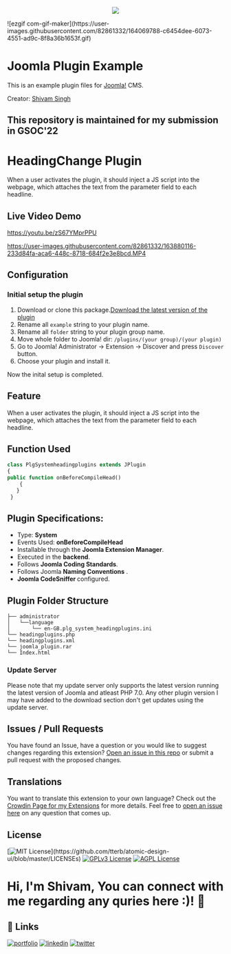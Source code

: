 <p align="center">
  <img 
    src="https://user-images.githubusercontent.com/82861332/163880389-108756b5-49e6-4d49-b6ab-df3b89acbcfa.png"
  >
</p>
![ezgif com-gif-maker](https://user-images.githubusercontent.com/82861332/164069788-c6454dee-6073-4551-ad9c-8f8a36b1653f.gif)

Joomla Plugin Example
=====================

This is an example plugin files for [Joomla!](http://joomla.org/) CMS.

Creator: [Shivam Singh](https://shivamsinghportfolio.netlify.app/)

This repository is maintained for my submission in GSOC'22
-----

# HeadingChange Plugin
When a user activates the plugin, it should inject a JS script into the webpage, which attaches the text from the parameter field to each headline.

## Live Video Demo

https://youtu.be/zS67YMprPPU

https://user-images.githubusercontent.com/82861332/163880116-233d84fa-aca6-448c-8718-684f2e3e8bcd.MP4


## Configuration

### Initial setup the plugin

1. Download or clone this package.[Download the latest version of the plugin](https://github.com/shivamsingh124/joomla_plugin/)
2. Rename all `example` string to your plugin name.
3. Rename all `folder` string to your plugin group name.
4. Move whole folder to Joomla! dir: `/plugins/(your group)/(your plugin)`
5. Go to Joomla! Administrator -> Extension -> Discover and press `Discover` button.
6. Choose your plugin and install it.


Now the inital setup is completed.


## Feature

When a user activates the plugin, it should inject a JS script into the webpage, which attaches the text from the parameter field to each headline.


## Function Used


```PHP
class PlgSystemheadingplugins extends JPlugin
{
public function onBeforeCompileHead()
	{
   }
 }
```

## Plugin Specifications:
- Type: <b> System </b> <br/>
- Events Used: <b> onBeforeCompileHead </b>
- Installable through the <b> Joomla Extension Manager</b>.
- Executed in the <b> backend</b>.
- Follows <b> Joomla Coding Standards</b>.
- Follows Joomla <b> Naming Conventions</b> .
- <b> Joomla CodeSniffer </b> configured.

## Plugin Folder Structure

    ├── administrator
    │	└──language
    │   	└── en-GB.plg_system_headingplugins.ini
    └── headingplugins.php
    └── headingplugins.xml
    └── joomla_plugin.rar
    └── Index.html


### Update Server

Please note that my update server only supports the latest version running the latest version of Joomla and atleast PHP 7.0.
Any other plugin version I may have added to the download section don't get updates using the update server.

## Issues / Pull Requests

You have found an Issue, have a question or you would like to suggest changes regarding this extension?
[Open an issue in this repo](https://github.com/shivamsingh124/joomla_plugin/issues/new) or submit a pull request with the proposed changes.

## Translations

You want to translate this extension to your own language? Check out the [Crowdin Page for my Extensions](https://joomla.crowdin.com) for more details. Feel free to [open an issue here](https://github.com/shivamsingh124/joomla_plugin/issues/new) on any question that comes up.

## License

[![MIT License](https://img.shields.io/apm/l/atomic-design-ui.svg?)](https://github.com/tterb/atomic-design-ui/blob/master/LICENSEs)
[![GPLv3 License](https://img.shields.io/badge/License-GPL%20v3-yellow.svg)](https://opensource.org/licenses/)
[![AGPL License](https://img.shields.io/badge/license-AGPL-blue.svg)](http://www.gnu.org/licenses/agpl-3.0)

# Hi, I'm Shivam, You can connect with me regarding any quries here :)! 👋

## 🔗 Links
[![portfolio](https://img.shields.io/badge/my_portfolio-000?style=for-the-badge&logo=ko-fi&logoColor=white)](https://shivamsinghportfolio.netlify.app/)
[![linkedin](https://img.shields.io/badge/linkedin-0A66C2?style=for-the-badge&logo=linkedin&logoColor=white)](https://www.linkedin.com/in/shivamsingh12/)
[![twitter](https://img.shields.io/badge/twitter-1DA1F2?style=for-the-badge&logo=twitter&logoColor=white)](https://twitter.com/)
